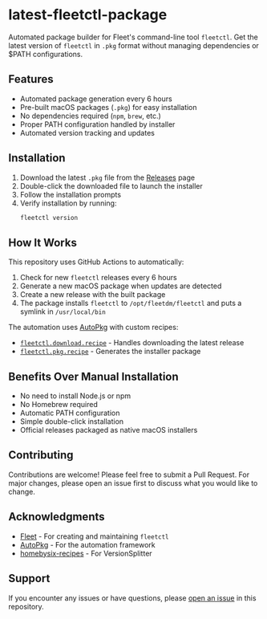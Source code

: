 # latest-fleetctl-package

Automated package builder for Fleet's command-line tool `fleetctl`. Get the latest version of `fleetctl` in `.pkg` format without managing dependencies or $PATH configurations.

## Features

- Automated package generation every 6 hours
- Pre-built macOS packages (`.pkg`) for easy installation
- No dependencies required (`npm`, `brew`, etc.)
- Proper PATH configuration handled by installer
- Automated version tracking and updates

## Installation

1. Download the latest `.pkg` file from the [Releases](../../releases) page
2. Double-click the downloaded file to launch the installer
3. Follow the installation prompts
4. Verify installation by running:
   ```bash
   fleetctl version
   ```

## How It Works

This repository uses GitHub Actions to automatically:
1. Check for new `fleetctl` releases every 6 hours
2. Generate a new macOS package when updates are detected
3. Create a new release with the built package
4. The package installs `fleetctl` to `/opt/fleetdm/fleetctl` and puts a symlink in `/usr/local/bin`

The automation uses [AutoPkg](https://github.com/autopkg/autopkg) with custom recipes:
- [`fleetctl.download.recipe`](https://github.com/allenhouchins/fleet-stuff/blob/main/autopkg-fleetctl/fleetctl.download.recipe) - Handles downloading the latest release
- [`fleetctl.pkg.recipe`](https://github.com/allenhouchins/fleet-stuff/blob/main/autopkg-fleetctl/fleetctl.pkg.recipe) - Generates the installer package

## Benefits Over Manual Installation

- No need to install Node.js or npm
- No Homebrew required
- Automatic PATH configuration
- Simple double-click installation
- Official releases packaged as native macOS installers

## Contributing

Contributions are welcome! Please feel free to submit a Pull Request. For major changes, please open an issue first to discuss what you would like to change.


## Acknowledgments

- [Fleet](https://github.com/fleetdm/fleet) - For creating and maintaining `fleetctl`
- [AutoPkg](https://github.com/autopkg/autopkg) - For the automation framework
- [homebysix-recipes](https://github.com/autopkg/homebysix-recipes/tree/master/VersionSplitter) - For VersionSplitter

## Support

If you encounter any issues or have questions, please [open an issue](../../issues/new) in this repository.

